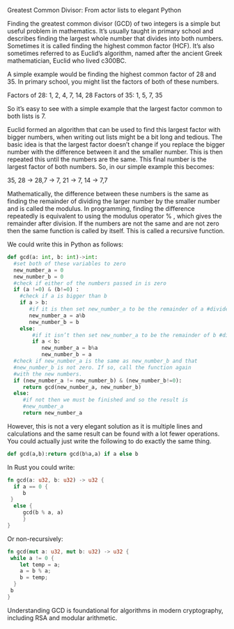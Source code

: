 Greatest Common Divisor: From actor lists to elegant Python

Finding the greatest common divisor (GCD) of two integers is a simple but useful problem in mathematics. It’s usually taught in primary school and describes finding the largest whole number that divides into both numbers. Sometimes it is called finding the highest common factor (HCF). It’s also sometimes referred to as Euclid’s algorithm, named after the ancient Greek mathematician, Euclid who lived c300BC. 

A simple example would be finding the highest common factor of 28 and 35.
In primary school, you might list the factors of both of these numbers.

Factors of 28: 1, 2, 4, 7, 14, 28
Factors of 35: 1, 5, 7, 35

So it’s easy to see with a simple example that the largest factor common to both lists is 7.

Euclid formed an algorithm that can be used to find this largest factor with bigger numbers, when writing out lists might be a bit long and tedious. The basic idea is that the largest factor doesn’t change if you replace the bigger number with the difference between it and the smaller number. This is then repeated this until the numbers are the same. This final number is the largest factor of both numbers. So, in our simple example this becomes:

35, 28 -> 28,7 -> 7, 21 -> 7, 14 -> 7,7

Mathematically, the difference between these numbers is the same as finding the remainder of dividing the larger number by the smaller number and is called the modulus. In programming, finding the difference repeatedly is equivalent to using the modulus operator % , which gives the remainder after division. If the numbers are not the same and are not zero then the same function is called by itself. This is called a recursive function.

We could write this in Python as follows:
```python
def gcd(a: int, b: int)->int:
  #set both of these variables to zero
  new_number_a = 0
  new_number_b = 0
  #check if either of the numbers passed in is zero
  if (a !=0) & (b!=0) :
    #check if a is bigger than b
    if a > b:
       #if it is then set new_number_a to be the remainder of a #divided by b and set new_number_b to be b.
       new_number_a = a%b
       new_number_b = b
    else:
        #if it isn’t then set new_number_a to be the remainder of b #divided by a and set new_number_b to be a.
        if a < b:
           new_number_a = b%a
           new_number_b = a
  #check if new_number_a is the same as new_number_b and that
  #new_number_b is not zero. If so, call the function again 
  #with the new numbers.
  if (new_number_a != new_number_b) & (new_number_b!=0):
     return gcd(new_number_a, new_number_b)
  else:
     #if not then we must be finished and so the result is 
     #new_number_a
     return new_number_a
```
However, this is not a very elegant solution as it is multiple lines and calculations and the same result can be found with a lot fewer operations. 
You could actually just write the following to do exactly the same thing.

```python
def gcd(a,b):return gcd(b%a,a) if a else b
```

In Rust you could write:

```rust
fn gcd(a: u32, b: u32) -> u32 {
  if a == 0 {
     b
 }
  else {
     gcd(b % a, a)
     }
}
``` 

Or non-recursively:

```rust
fn gcd(mut a: u32, mut b: u32) -> u32 {
 while a != 0 {
    let temp = a;
    a = b % a;
    b = temp;
  }
 b
}
``` 

Understanding GCD is foundational for algorithms in modern cryptography, including RSA and modular arithmetic.
